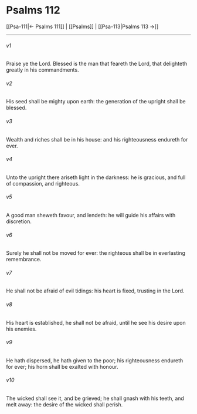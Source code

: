 # Psalms 112

[[Psa-111|← Psalms 111]] | [[Psalms]] | [[Psa-113|Psalms 113 →]]
***

###### v1
Praise ye the Lord. Blessed is the man that feareth the Lord, that delighteth greatly in his commandments.
###### v2
His seed shall be mighty upon earth: the generation of the upright shall be blessed.
###### v3
Wealth and riches shall be in his house: and his righteousness endureth for ever.
###### v4
Unto the upright there ariseth light in the darkness: he is gracious, and full of compassion, and righteous.
###### v5
A good man sheweth favour, and lendeth: he will guide his affairs with discretion.
###### v6
Surely he shall not be moved for ever: the righteous shall be in everlasting remembrance.
###### v7
He shall not be afraid of evil tidings: his heart is fixed, trusting in the Lord.
###### v8
His heart is established, he shall not be afraid, until he see his desire upon his enemies.
###### v9
He hath dispersed, he hath given to the poor; his righteousness endureth for ever; his horn shall be exalted with honour.
###### v10
The wicked shall see it, and be grieved; he shall gnash with his teeth, and melt away: the desire of the wicked shall perish. 
